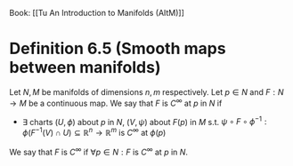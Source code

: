 Book: [[Tu An Introduction to Manifolds (AItM)]]
# Definition 6.5 (Smooth maps between manifolds)
Let $N,M$ be manifolds of dimensions $n,m$ respectively.
Let $p\in N$ and $F:N\to M$ be a continuous map.
We say that $F$ is $C^{\infty}$ at $p$ in $N$ if
- $\exists$ charts $(U,\phi)$ about $p$ in $N$, $(V,\psi)$ about $F(p)$ in $M$ s.t. $\psi \circ F\circ \phi ^{-1}:\phi(F^{-1}(V)\cap U)\subseteq \mathbb{R}^{n}\to \mathbb{R}^{m}$ is $C^{\infty}$ at $\phi(p)$

We say that $F$ is $C^{\infty}$ if $\forall p\in N:F$ is $C^{\infty}$ at $p$ in $N$.